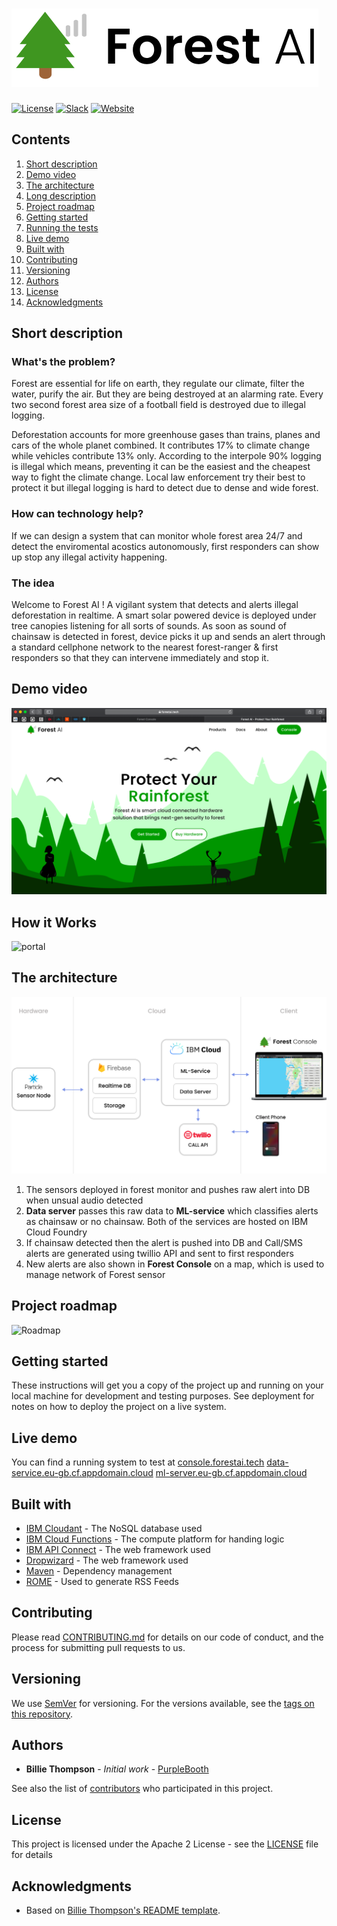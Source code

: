 # ![Forest AI](/doc/asset/forest-ai-name-logo.png?raw=true)

[![License](https://img.shields.io/badge/License-Apache2-blue.svg)](https://www.apache.org/licenses/LICENSE-2.0) [![Slack](https://img.shields.io/badge/Join-Slack-blue)](https://join.slack.com/t/forest-ai-workspace/shared_invite/zt-ga90t9yr-xI3Dc9sYd2T5l1Hdd8TeJQ) [![Website](https://img.shields.io/badge/View-Website-blue)](https://forestai.tech/)

## Contents

1. [Short description](#short-description)
1. [Demo video](#demo-video)
1. [The architecture](#the-architecture)
1. [Long description](#long-description)
1. [Project roadmap](#project-roadmap)
1. [Getting started](#getting-started)
1. [Running the tests](#running-the-tests)
1. [Live demo](#live-demo)
1. [Built with](#built-with)
1. [Contributing](#contributing)
1. [Versioning](#versioning)
1. [Authors](#authors)
1. [License](#license)
1. [Acknowledgments](#acknowledgments)

## Short description

### What's the problem?

Forest are essential for life on earth, they regulate our climate, filter the water, purify the air. But they are being destroyed at an alarming rate. Every two second forest area size of a football field is destroyed due to illegal logging.

Deforestation accounts for more greenhouse gases than trains, planes and cars of the whole planet combined. It contributes 17% to climate change while vehicles contribute 13% only. According to the interpole 90% logging is illegal which means, preventing it can be the easiest and the cheapest way to fight the climate change. Local law enforcement try their best to protect it but illegal logging is hard to detect due to dense and wide forest.

### How can technology help?

If we can design a system that can monitor whole forest area 24/7 and detect the enviromental acostics autonomously, first responders can show up stop any illegal activity happening.

### The idea

Welcome to Forest AI ! A vigilant system that detects and alerts illegal deforestation in realtime. A smart solar powered device is deployed under tree canopies listening for all sorts of sounds. As soon as sound of chainsaw is detected in forest, device picks it up and sends an alert through a standard cellphone network to the nearest forest-ranger & first responders so that they can intervene immediately and stop it.

## Demo video

[![Watch the video](/doc/asset/forest-ai-screenshot.png)](https://www.youtube.com/watch?v=bcqdxG92-RM)

## How it Works

![portal](doc/asset/images/forest-ai-gif.gif)

## The architecture

![Forest AI architecture](/doc/asset/forest-ai-architecture.png)

1. The sensors deployed in forest monitor and pushes raw alert into DB when unsual audio detected
2. **Data server** passes this raw data to **ML-service** which classifies alerts as chainsaw or no chainsaw. Both of the services are hosted on IBM Cloud Foundry
3. If chainsaw detected then the alert is pushed into DB and Call/SMS alerts are generated using twillio API and sent to first responders
4. New alerts are also shown in **Forest Console** on a map, which is used to manage network of Forest sensor

## Project roadmap

![Roadmap](doc/asset/forest-ai-roadmap)

## Getting started

These instructions will get you a copy of the project up and running on your local machine for development and testing purposes. See deployment for notes on how to deploy the project on a live system.

## Live demo

You can find a running system to test at
[console.forestai.tech](http://console.forestai.tech/home)
[data-service.eu-gb.cf.appdomain.cloud](https://data-service.eu-gb.cf.appdomain.cloud)
[ml-server.eu-gb.cf.appdomain.cloud](https://ml-server.eu-gb.cf.appdomain.cloud)

## Built with

- [IBM Cloudant](https://cloud.ibm.com/catalog?search=cloudant#search_results) - The NoSQL database used
- [IBM Cloud Functions](https://cloud.ibm.com/catalog?search=cloud%20functions#search_results) - The compute platform for handing logic
- [IBM API Connect](https://cloud.ibm.com/catalog?search=api%20connect#search_results) - The web framework used
- [Dropwizard](http://www.dropwizard.io/1.0.2/docs/) - The web framework used
- [Maven](https://maven.apache.org/) - Dependency management
- [ROME](https://rometools.github.io/rome/) - Used to generate RSS Feeds

## Contributing

Please read [CONTRIBUTING.md](CONTRIBUTING.md) for details on our code of conduct, and the process for submitting pull requests to us.

## Versioning

We use [SemVer](http://semver.org/) for versioning. For the versions available, see the [tags on this repository](https://github.com/your/project/tags).

## Authors

- **Billie Thompson** - _Initial work_ - [PurpleBooth](https://github.com/PurpleBooth)

See also the list of [contributors](https://github.com/Code-and-Response/Project-Sample/graphs/contributors) who participated in this project.

## License

This project is licensed under the Apache 2 License - see the [LICENSE](LICENSE) file for details

## Acknowledgments

- Based on [Billie Thompson's README template](https://gist.github.com/PurpleBooth/109311bb0361f32d87a2).
